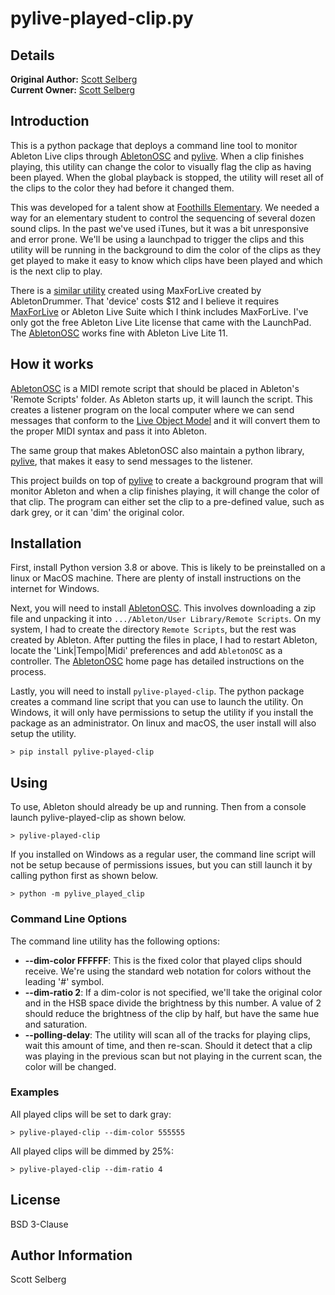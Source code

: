 # pylive-played-clip.py

## Details

**Original Author:** [Scott Selberg](mailto:scott_selberg@keysight.com)  
**Current Owner:** [Scott Selberg](mailto:scott_selberg@keysight.com)  

## Introduction

This is a python package that deploys a command line tool to monitor
Ableton Live clips through [AbletonOSC](https://github.com/ideoforms/AbletonOSC) and
[pylive](https://github.com/ideoforms/pylive). When a clip finishes playing,
this utility can change the color to visually flag the clip as having been
played. When the global playback is stopped, the utility will reset all of the
clips to the color they had before it changed them.

This was developed for a talent show at [Foothills Elementary](https://foothills.asd20.org/).
We needed a way for an elementary student to control the sequencing of several
dozen sound clips. In the past we've used iTunes, but it was a bit unresponsive
and error prone. We'll be using a launchpad to trigger the clips and this
utility will be running in the background to dim the color of the clips as they
get played to make it easy to know which clips have been played and which
is the next clip to play.

There is a [similar utility](https://blog.abletondrummer.com/automatically-change-played-clips/)
created using MaxForLive created by AbletonDrummer. That 'device' costs $12
and I believe it requires [MaxForLive](https://www.ableton.com/en/live/max-for-live/)
or Ableton Live Suite which I think includes MaxForLive. I've only got the
free Ableton Live Lite license that came with the LaunchPad. The
[AbletonOSC](https://github.com/ideoforms/AbletonOSC) works fine with
Ableton Live Lite 11.

## How it works

[AbletonOSC](https://github.com/ideoforms/AbletonOSC]) is a MIDI remote script
that should be placed in Ableton's 'Remote Scripts' folder. As Ableton starts
up, it will launch the script. This creates a listener program on
the local computer where we can send messages that conform to the [Live Object
Model](https://docs.cycling74.com/max8/vignettes/live_object_model) and it
will convert them to the proper MIDI syntax and pass it into Ableton.

The same group that makes AbletonOSC also maintain a python library,
[pylive](https://github.com/ideoforms/pylive), that makes it easy to send
messages to the listener.

This project builds on top of [pylive](https://github.com/ideoforms/pylive)
to create a background program that will monitor Ableton and when a clip
finishes playing, it will change the color of that clip. The program can
either set the clip to a pre-defined value, such as dark grey, or it can
'dim' the original color.

## Installation

First, install Python version 3.8 or above. This is likely to be preinstalled
on a linux or MacOS machine. There are plenty of install instructions on the
internet for Windows.

Next, you will need to install [AbletonOSC](https://github.com/ideoforms/AbletonOSC).
This involves downloading a zip file and unpacking it into
``.../Ableton/User Library/Remote Scripts``.  On my system, I had to create the
directory ``Remote Scripts``, but the rest was created by Ableton. After
putting the files in place, I had to restart Ableton, locate the 'Link|Tempo|Midi'
preferences and add ``AbletonOSC`` as a controller. The
[AbletonOSC](https://github.com/ideoforms/AbletonOSC) home page has detailed
instructions on the process.

Lastly, you will need to install ``pylive-played-clip``.  The python package
creates a command line script that you can use to launch the utility.  On
Windows, it will only have permissions to setup the utility if you install the
package as an administrator.  On linux and macOS, the user install will also
setup the utility.

```console
> pip install pylive-played-clip
```

## Using

To use, Ableton should already be up and running. Then from a console launch
pylive-played-clip as shown below.

```console
> pylive-played-clip
```

If you installed on Windows as a regular user, the command line script will
not be setup because of permissions issues, but you can still launch it by
calling python first as shown below.

```console
> python -m pylive_played_clip
```

### Command Line Options

The command line utility has the following options:

* **--dim-color FFFFFF**: This is the fixed color that played clips should receive.
  We're using the standard web notation for colors without the leading '#' symbol.
* **--dim-ratio 2**: If a dim-color is not specified, we'll take the original color
  and in the HSB space divide the brightness by this number. A value of 2 should
  reduce the brightness of the clip by half, but have the same hue and saturation.
* **--polling-delay**: The utility will scan all of the tracks for playing clips,
  wait this amount of time, and then re-scan. Should it detect that a clip was
  playing in the previous scan but not playing in the current scan, the color
  will be changed.

### Examples

All played clips will be set to dark gray:

```console
> pylive-played-clip --dim-color 555555
```

All played clips will be dimmed by 25%:

```console
> pylive-played-clip --dim-ratio 4
```

## License

BSD 3-Clause

## Author Information

Scott Selberg
